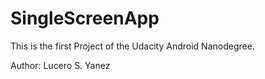 # SingleScreenApp
This is the first Project of the Udacity Android Nanodegree.

Author: Lucero S. Yanez

